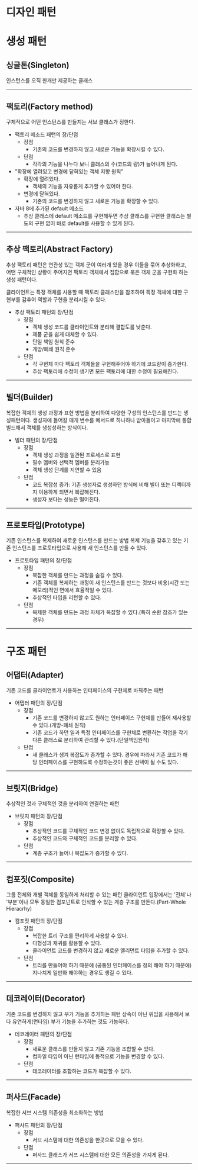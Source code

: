 # 디자인 패턴
# 생성 패턴
## 싱글톤(Singleton)
인스턴스를 오직 한개만 제공하는 클래스
***
## 팩토리(Factory method)
구체적으로 어떤 인스턴스를 만들지는 서브 클래스가 정한다.

* 팩토리 메소드 패턴의 장/단점
  * 장점
    * 기존의 코드를 변경하지 않고 새로운 기능을 확장시킬 수 있다.
  * 단점
    * 각각의 기능을 나누다 보니 클래스의 수(코드의 량)가 늘어나게 된다.
* "확장에 열려있고 변경에 닫혀있는 객체 지향 원칙"
  * 확장에 열려있다.
    * 객체의 기능을 자유롭게 추가할 수 있어야 한다.
  * 변경에 닫혀있다.
    * 기존의 코드를 변경하지 않고 새로운 기능을 확장할 수 있다.
* 자바 8에 추가된 default 메소드
  * 추상 클래스에 default 메소드를 구현해두면 추상 클래스를 구현한 클래스는 별도의 구현 없이 바로 default를 사용할 수 있게 된다.
***
## 추상 팩토리(Abstract Factory)
추상 팩토리 패턴은 연관성 있는 객체 군이 여러개 있을 경우 이들을 묶어 추상화하고,
어떤 구체적인 상황이 주어지면 팩토리 객체에서 집합으로 묶은 객체 군을 구현화 하는 생성 패턴이다.

클라이언트는 특정 객체를 사용할 때 팩토리 클래스만을 참조하여 특정 객체에 대한 구현부를 감추어 역할과 구현을 분리시킬 수 있다.
* 추상 팩토리 패턴의 장/단점
  * 장점
    * 객체 생성 코드를 클라이언트와 분리해 결합도를 낮춘다.
    * 제품 군을 쉽게 대체할 수 있다.
    * 단일 책임 원칙 준수
    * 개방/폐쇄 원칙 준수
  * 단점
    * 각 구현체 마다 팩토리 객체들을 구현해주어야 하기에 코드량이 증가한다.
    * 추상 팩토리에 수정이 생기면 모든 팩토리에 대한 수정이 필요해진다.
***
## 빌더(Builder)
복잡한 객체의 생성 과정과 표현 방법을 분리하여 다양한 구성의 인스턴스를 만드는 생성패턴이다.
생성자에 들어갈 매개 변수를 메서드로 하나하나 받아들이고 마지막에 통합 빌드해서 객체를 생성성하는 방식이다.

* 빌더 패턴의 장/단점
  * 장점
    * 객체 생성 과정을 일관된 프로세스로 표현
    * 필수 멤버와 선택적 멤버를 분리가능
    * 객체 생성 단계를 지연할 수 있음
  * 단점
    * 코드 복잡성 증가: 기존 생성자로 생성하던 방식에 비해 빌더 또는 디렉터까지 이용하게 되면서 복잡해진다.
    * 생성자 보다는 성능은 떨어진다.
***
## 프로토타입(Prototype)
기존 인스턴스를 복제하여 새로운 인스턴스를 만드는 방법
복제 기능을 갖추고 있는 기존 인스턴스를 프로토타입으로 사용해 새 인스턴스를 만들 수 있다.

* 프로토타입 패턴의 장/단점
  * 장점
    * 복잡한 객체를 만드는 과정을 숨길 수 있다.
    * 기존 객체를 복제하는 과정이 새 인스턴스를 만드는 것보다 비용(시간 또는 메모리)적인 면에서 효율적일 수 있다.
    * 추상적인 타입을 리턴할 수 있다.
  * 단점
    * 복제한 객체를 만드는 과정 자체가 복잡할 수 있다.(특히 순환 참조가 있는 경우)
***
# 구조 패턴
## 어댑터(Adapter)
기존 코드를 클라이언트가 사용하는 인터페이스의 구현체로 바꿔주는 패턴

* 어댑터 패턴의 장/단점
  * 장점
    * 기존 코드를 변경하지 않고도 원하는 인터페이스 구현체를 만들어 재사용할 수 있다.(개방-폐쇄 원칙)
    * 기존 코드가 하던 일과 특정 인터페이스를 구현체로 변환하는 작업을 각기 다른 클래스로 분리하여 관리할 수 있다.(단일책임원칙)
  * 단점
    * 새 클래스가 생겨 복잡도가 증가할 수 있다. 경우에 따라서 기존 코드가 해당 인터페이스를 구현하도록 수정하는것이 좋은 선택이 될 수도 있다.
***
## 브릿지(Bridge)
추상적인 것과 구체적인 것을 분리하여 연결하는 패턴


* 브릿지 패턴의 장/단점
  * 장점
    * 추상적인 코드를 구체적인 코드 변경 없이도 독립적으로 확장할 수 있다.
    * 추상적인 코드와 구체적인 코드를 분리할 수 있다.
  * 단점
    * 계층 구조가 늘어나 복잡도가 증가할 수 있다.
***
## 컴포짓(Composite)
그룹 전체와 개별 객체를 동일하게 처리할 수 있는 패턴
클라이언트 입장에서는 '전체'나 '부분'이나 모두 동일한 컴포넌트로 인식할 수 있는 계층 구조를 만든다.(Part-Whole Hieracrhy)

* 컴포짓 패턴의 장/단점
  * 장점
    * 복잡한 트리 구조를 편리하게 사용할 수 있다.
    * 다형성과 재귀를 활용할 수 있다.
    * 클라이언트 코드를 변경하지 않고 새로운 엘리먼트 타입을 추가할 수 있다.
  * 단점
    * 트리를 만들어야 하기 때문에 (공통된 인터페이스를 정의 해야 하기 때문에) 지나치게 일반화 해야하는 경우도 생길 수 있다.
***
## 데코레이터(Decorator)
기존 코드를 변경하지 않고 부가 기능을 추가하는 패턴
상속이 아닌 위임을 사용해서 보다 유연하게(런타임) 부가 기능을 추가하는 것도 가능하다.  

* 데코레이터 패턴의 장/단점
  * 장점
    * 새로운 클래스를 만들지 않고 기존 기능을 조합할 수 있다.
    * 컴파일 타임이 아닌 런타임에 동적으로 기능을 변경할 수 있다.
  * 단점
    * 데코레이터를 조합하는 코드가 복잡할 수 있다.
***
## 퍼사드(Facade)
복잡한 서브 시스템 의존성을 최소화하는 방법

* 퍼사드 패턴의 장/단점
  * 장점
    * 서브 시스템에 대한 의존성을 한곳으로 모을 수 있다.
  * 단점
    * 퍼사드 클래스가 서프 시스템에 대한 모든 의존성을 가지게 된다.
***
